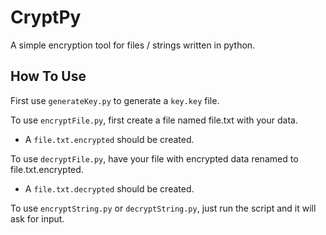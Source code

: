 # CryptPy

A simple encryption tool for files / strings written in python. 

## How To Use

First use `generateKey.py` to generate a `key.key` file.

To use `encryptFile.py`, first create a file named file.txt with your data. 

- A `file.txt.encrypted` should be created. 

To use `decryptFile.py`, have your file with encrypted data renamed to file.txt.encrypted. 

- A `file.txt.decrypted` should be created.

To use `encryptString.py` or `decryptString.py`, just run the script and it will ask for input. 